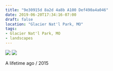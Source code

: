 ```yaml
---
title: "9e30915d 8a2d 4a8b A100 Def490a4a046"
date: 2019-06-20T17:34:16-07:00
draft: false
location: "Glacier Nat'l Park, MO"
tags:
- Glacier Nat'l Park, MO
- landscapes
---
```


![](https://d17enza3bfujl8.cloudfront.net/DSCF1288.jpg)
![](https://d17enza3bfujl8.cloudfront.net/DSCF1226.jpg)

A lifetime ago / 2015
